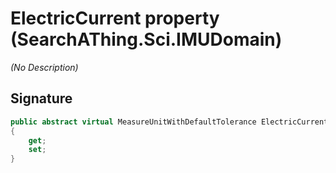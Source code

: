 # ElectricCurrent property (SearchAThing.Sci.IMUDomain)
_(No Description)_

## Signature
```csharp
public abstract virtual MeasureUnitWithDefaultTolerance ElectricCurrent
{
    get;
    set;
}
```
